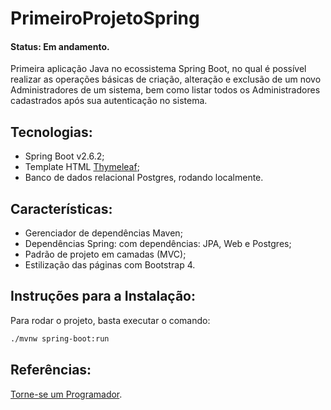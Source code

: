 # PrimeiroProjetoSpring
#### Status: Em andamento.

Primeira aplicação Java no ecossistema Spring Boot, no qual é possível realizar as operações básicas de criação, alteração e exclusão de um novo Administradores de um sistema, bem como listar todos os Administradores cadastrados após sua autenticação no sistema.

## Tecnologias:
- Spring Boot v2.6.2;
- Template HTML [Thymeleaf](https://www.thymeleaf.org/);
- Banco de dados relacional Postgres, rodando localmente.

## Características:
- Gerenciador de dependências Maven;
- Dependências Spring: com dependências: JPA, Web e Postgres;
- Padrão de projeto em camadas (MVC);
- Estilização das páginas com Bootstrap 4.

## Instruções para a Instalação:

Para rodar o projeto, basta executar o comando:

```sh
./mvnw spring-boot:run
```

## Referências:
[Torne-se um Programador](https://www.torneseumprogramador.com.br/aulas/java).